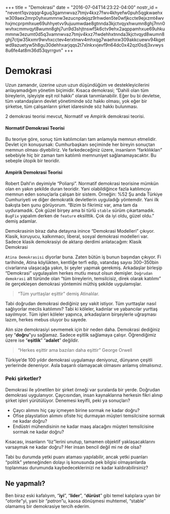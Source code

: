 +++
title = "Demokrasi"
date = "2016-07-04T14:23:22-04:00"
nostr_id = "nevent1qvzqqqr4guq3gamnwvaz7tmjv4kxz7fwv4khyefw0puh5qgkwaehxw309aex2mrp0yhxummnw3ezucnpdejqz9rhwden5te0wfjkccte9ejxzmt4wvhxjmcprpmhxue69uhhyetvv9ujuumwdae8gtnnda3kjctvqyxhwumn8ghj7mn0wvhxcmmvqyt8wumn8ghj7un9d3shjtnswf5k6ctv9ehx2aqppamhxue69uhkummnw3ezumt0d5q3vamnwvaz7tmjv4kxz7fwdehhxtnnda3kjctvqyd8wumn8ghj7ctjw35kxmr9wvhxcctev4erxtnwv4mhxqg7waehxw309akkcuewv94kgetwd9azuetyw5h8gu30dehhxarjqqs2t7xlnkxvjevf9n64dc0x42qzl0sdj3xvwys8u6fe4at8m36d53qyrrgvn"
+++

# Demokrasi
Uzun zamandır, üzerine uzun uzun düşündüğüm ve destekleyicilerini anlayamadığım yönetim biçimidir.
Kısaca demokrasi; “Dahili olan tüm bireylerin, işleyişte eşit rol hakkı” olarak tanımlanabilir. Eğer bu bi devletse, tüm vatandaşların devlet yönetiminde söz hakkı olması, yok eğer bir şirketse, tüm çalışanların şirket idaresinde söz hakkı bulunması.

2 demokrasi teorisi mevcut, Normatif ve Ampirik demokrasi teorisi.

#### Normatif Demokrasi Teorisi
Bu teoriye göre, sonuç tüm katılımcıları tam anlamıyla memnun etmelidir. Devlet için konuşursak: Cumhurbaşkanı seçiminde her bireyin sonuçtan memnun olması diyebiliriz.
Ve farkedeceğiniz üzere, insanların “farklılıkları” sebebiyle hiç bir zaman tam katılımlı memnuniyet sağlanamayacaktır. Bu sebeple ütopik bir teoridir.

#### Ampirik Demokrasi Teorisi

Robert Dahl’ın deyimiyle “Poliarşi”. Normatif demokrasi teorisine mümkün olan en yakın şekilde duran teoridir. Yani olabildiğince fazla katılımcıyı memnun eden sonuçlarla çalışan bir sistem. Örneğin: %52
Şu anda Türkiye Cumhuriyeti ve diğer demokratik devletlerin uyguladığı yöntemdir.
Yani ilk bakışta ben şunu görüyorum. “Bizim bi fikrimiz var, ama tam da uyduramadık. Çok güzel birşey ama bi türlü `stable` sürüm çıkartamadık. `BugFix` yapalım derken de `feature` eksilttik. Çok da iyi oldu, güzel oldu.” demiş adamlar.

Demokrasinin biraz daha detayına inince “Demokrasi Modelleri” çıkıyor. Klasik, koruyucu, kalkınmacı, liberal, sosyal demokrasi modelleri var. Sadece klasik demokrasiyi de aktarıp derdimi anlatacağım:
Klasik Demokrasi

`Atina Demokrasisi` diyorlar buna. Zaten bütün iş bunun başından çıkıyor. Fi tarihinde, Atina köylükten, kentliğe terfi edip, vatandaş sayısı 300–350bin civarlarına ulaşacağa yakın, bi şeyler yapmak gerekmiş. Arkadaşlar birleşip “Demokrasi” uygulayalım herkes mutlu mesut olsun demişler. `Doğrudan demokrasi` alt türünde olan “tüm bireylerin, temsilcisiz, direk olarak katılımı” ile gerçekleşen demokrasi yöntemini müthiş şekilde uygulamışlar.

> “Tüm yurttaşlar eşittir” demiş Atinalılar.

Tabi doğrudan demokrasi dediğiniz şey vakit istiyor. Tüm yurttaşlar nasıl sağlıyorlar meclis katılımını?
Tabi ki köleler, kadınlar ve yabancılar yurttaş sayılmıyor. Tüm işleri köleler yapınca, arkadaşların birşeylerle uğraşması lazım, herkes mebus oluyor bu sayede.

Alın size demokrasiyi sevmemek için bir neden daha. Demokrasi dediğiniz şey “**doğru**”yu sağlamaz. Sadece eşitlik sağlamaya çalışır. Öğrendiğimiz üzere ise “**eşitlik**” “**adalet**” değildir.

>“Herkes eşittir ama bazıları daha eşittir”
George Orwell

Türkiye’de 100 yıldır demokrasi uygulamayı deniyoruz, dünyanın çeşitli yerlerinde deneniyor. Asla başarılı olamayacak olmasını anlamış olmalısınız.

### Peki şirketler?

Demokrasi ile yönetilen bir şirket örneği var şuralarda bir yerde. Doğrudan demokrasi uygulanıyor. Çaycısından, insan kaynaklarına herkesin fikri alınıp şirket işleri yürütülüyor. Denemesi keyifli, peki ya sonuçları?

- Çaycı alımını hiç çay içmeyen birine sormak ne kadar doğru?
- Ofise playstation alımını ofiste hiç durmayan müşteri temsilcisine sormak ne kadar doğru?
- Endüstri mühendisinin ne kadar maaş alacağını müşteri temsilcisine sormak ne kadar doğru?

Kısacası, insanların “öz”lerini unutup, tamamen objektif yaklaşacaklarını varsaymak ne kadar doğru? Her insan bencil değil mi ne de olsa?

Tabi bu durumda yetki puanı ataması yapılabilir, ancak yetki puanları “politik” yeteneğinden dolayı iş konusunda pek bilgisi olmayanlarda toplanması durumunda kaybedeceklerinizi ne kadar kaldırabilirsiniz?

## Ne yapmalı?
Ben biraz eski kafalıyım, “**iyi**”, “**lider**”, “**dürüst**” gibi temel kalıplara uyan bir “*otorite*”yi, yani bir “*patron*”u, kaosa dönüşmesi muhtemel, “stable” olamamış bir demokrasiye tercih ederim.

